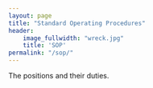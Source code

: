 ```yaml
---
layout: page
title: "Standard Operating Procedures"
header:
    image_fullwidth: "wreck.jpg"
    title: 'SOP'
permalink: "/sop/"
---
```


The positions and their duties.
